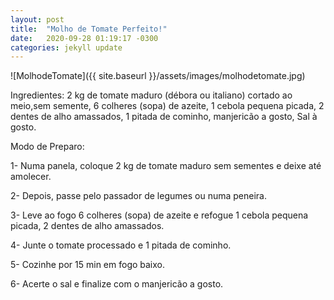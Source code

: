 ```yaml
---
layout: post
title:  "Molho de Tomate Perfeito!"
date:   2020-09-28 01:19:17 -0300
categories: jekyll update
---
```

![MolhodeTomate]({{ site.baseurl }}/assets/images/molhodetomate.jpg)

Ingredientes:
2 kg de tomate maduro (débora ou italiano) cortado ao meio,sem semente, 
6 colheres (sopa) de azeite, 
1 cebola pequena picada, 
2 dentes de alho amassados, 
1 pitada de cominho, 
manjericão a gosto, 
Sal à gosto.

Modo de Preparo:

1- Numa panela, coloque 2 kg de tomate maduro sem sementes e deixe até amolecer.

2- Depois, passe pelo passador de legumes ou numa peneira.

3- Leve ao fogo 6 colheres (sopa) de azeite e refogue 1 cebola pequena picada, 2 dentes de alho amassados.

4- Junte o tomate processado e 1 pitada de cominho.

5- Cozinhe por 15 min em fogo baixo.

6- Acerte o sal e finalize com o manjericão a gosto.